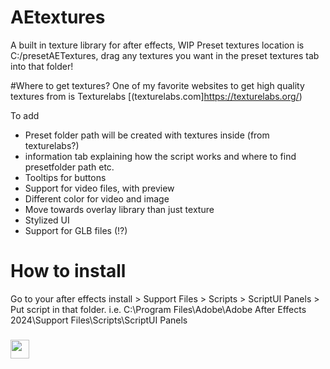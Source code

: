 # AEtextures
A built in texture library for after effects, WIP
Preset textures location is C:/presetAETextures, drag any textures you want in the preset textures tab into that folder!

#Where to get textures?
One of my favorite websites to get high quality textures from is Texturelabs [(texturelabs.com]https://texturelabs.org/)

To add
+ Preset folder path will be created with textures inside (from texturelabs?)
+ information tab explaining how the script works and where to find presetfolder path etc.
+ Tooltips for buttons
+ Support for video files, with preview
+ Different color for video and image
+ Move towards overlay library than just texture
+ Stylized UI
+ Support for GLB files (!?)

# How to install
Go to your after effects install > Support Files > Scripts > ScriptUI Panels > Put script in that folder. 
i.e. C:\Program Files\Adobe\Adobe After Effects 2024\Support Files\Scripts\ScriptUI Panels
 
<h3 align="left"><img src = "https://raw.githubusercontent.com/MartinHeinz/MartinHeinz/master/wave.gif" width = 30px>
